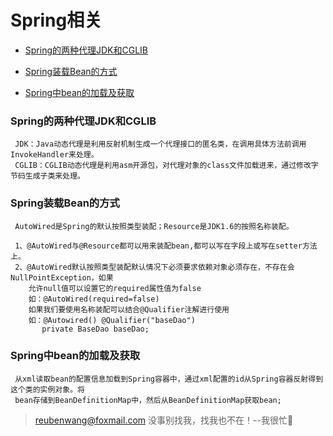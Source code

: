 # Spring相关

 - [Spring的两种代理JDK和CGLIB](#Spring的两种代理JDK和CGLIB)
 
 - [Spring装载Bean的方式](#Spring装载Bean的方式)
 
 - [Spring中bean的加载及获取](#Spring中bean的加载及获取)
 
 
 ### Spring的两种代理JDK和CGLIB
 
     JDK：Java动态代理是利用反射机制生成一个代理接口的匿名类，在调用具体方法前调用InvokeHandler来处理。
     CGLIB：CGLIB动态代理是利用asm开源包，对代理对象的class文件加载进来，通过修改字节码生成子类来处理。         
     
 ### Spring装载Bean的方式
     
     AutoWired是Spring的默认按照类型装配；Resource是JDK1.6的按照名称装配。
     
     1、@AutoWired与@Resource都可以用来装配bean,都可以写在字段上或写在setter方法上。
     2、@AutoWired默认按照类型装配默认情况下必须要求依赖对象必须存在，不存在会NullPointException，如果
        允许null值可以设置它的required属性值为false
        如：@AutoWired(required=false)
        如果我们要使用名称装配可以结合@Qualifier注解进行使用
        如：@Autowired() @Qualifier("baseDao")
           private BaseDao baseDao;
 
 ### Spring中bean的加载及获取
     
     从xml读取bean的配置信息加载到Spring容器中，通过xml配置的id从Spring容器反射得到这个类的实例对象。将
     bean存储到BeanDefinitionMap中，然后从BeanDefinitionMap获取bean;       

> reubenwang@foxmail.com
> 没事别找我，找我也不在！--我很忙🦆